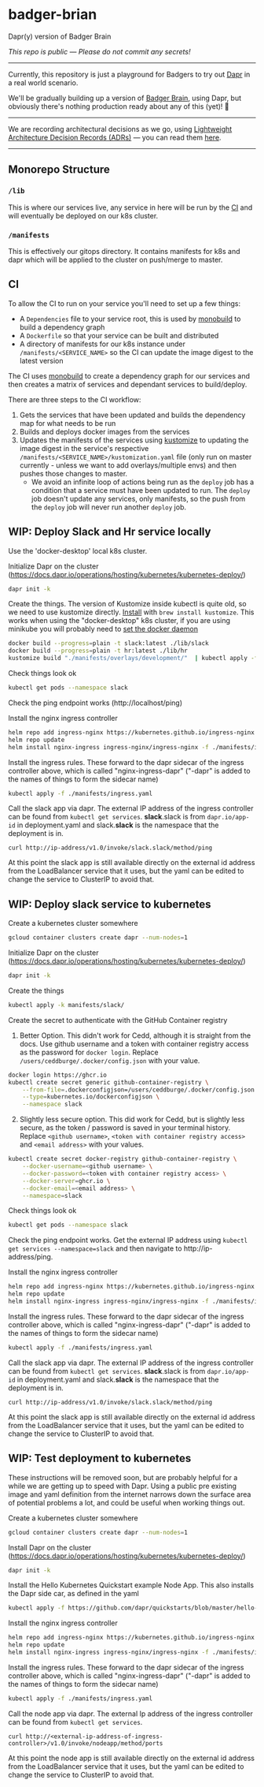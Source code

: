 # badger-brian

Dapr(y) version of Badger Brain

_This repo is public — Please do not commit any secrets!_

---

Currently, this repository is just a playground for Badgers to try out [Dapr](https://dapr.io) in a real world scenario.

We'll be gradually building up a version of [Badger Brain](https://github.com/redbadger/badger-brain), using Dapr, but obviously there's nothing production ready about any of this (yet)! 👀

---

We are recording architectural decisions as we go, using [Lightweight Architecture Decision Records (ADRs)](https://adr.github.io/) — you can read them [here](docs/adr/).

---

## Monorepo Structure
### `/lib`
This is where our services live, any service in here will be run by the
[CI](#ci) and will eventually be deployed on our k8s cluster.

### `/manifests`
This is effectively our gitops directory. It contains manifests for k8s and dapr
which will be applied to the cluster on push/merge to master.

## CI
To allow the CI to run on your service you'll need to set up a few things:
- A `Dependencies` file to your service root, this is used by
  [monobuild](https://github.com/charypar/monobuild) to build a dependency graph
- A `Dockerfile` so that your service can be built and distributed
- A directory of manifests for our k8s instance under
  `/manifests/<SERVICE_NAME>` so the CI can update the image digest to the
  latest version

The CI uses [monobuild](https://github.com/charypar/monobuild) to create a
dependency graph for our services and then creates a matrix of services and
dependant services to build/deploy.

There are three steps to the CI workflow:

1. Gets the services that have been updated and builds the dependency map for
   what needs to be run
2. Builds and deploys docker images from the services
3. Updates the manifests of the services using
   [kustomize](https://kustomize.io/) to updating the image digest in the
   service's respective `/manifests/<SERVICE_NAME>/kustomization.yaml` file
   (only run on master currently - unless we want to add overlays/multiple envs)
   and then pushes those changes to master.
   - We avoid an infinite loop of actions being run as the `deploy` job has a
     condition that a service must have been updated to run. The `deploy` job
     doesn't update any services, only manifests, so the push from the `deploy`
     job will never run another `deploy` job.

## WIP: Deploy Slack and Hr service locally

Use the 'docker-desktop' local k8s cluster.

Initialize Dapr on the cluster (https://docs.dapr.io/operations/hosting/kubernetes/kubernetes-deploy/)

```bash
dapr init -k
```

Create the things. The version of Kustomize inside kubectl is quite old, so we need to use kustomize directly. [Install](https://kubectl.docs.kubernetes.io/installation/kustomize/) with `brew install kustomize`. This works when using the "docker-desktop" k8s cluster, if you are using minikube you will probably need to [set the docker daemon](https://stackoverflow.com/questions/42564058/how-to-use-local-docker-images-with-minikube)

```bash
docker build --progress=plain -t slack:latest ./lib/slack
docker build --progress=plain -t hr:latest ./lib/hr
kustomize build "./manifests/overlays/development/"  | kubectl apply -f -
```

Check things look ok

```bash
kubectl get pods --namespace slack
```

Check the ping endpoint works (http://localhost/ping)

Install the nginx ingress controller

```bash
helm repo add ingress-nginx https://kubernetes.github.io/ingress-nginx
helm repo update
helm install nginx-ingress ingress-nginx/ingress-nginx -f ./manifests/ingress-controller.yaml -n default
```

Install the ingress rules. These forward to the dapr sidecar of the ingress controller above, which is called "nginx-ingress-dapr" ("-dapr" is added to the names of things to form the sidecar name)

```bash
kubectl apply -f ./manifests/ingress.yaml
```

Call the slack app via dapr. The external IP address of the ingress controller can be found from  `kubectl get services`. **slack**.slack is from `dapr.io/app-id` in deployment.yaml and slack.**slack** is the namespace that the deployment is in.

```
curl http://ip-address/v1.0/invoke/slack.slack/method/ping
```

At this point the slack app is still available directly on the external id address from the LoadBalancer service that it uses, but the yaml can be edited to change the service to ClusterIP to avoid that.


## WIP: Deploy slack service to kubernetes

Create a kubernetes cluster somewhere

```bash
gcloud container clusters create dapr --num-nodes=1
```

Initialize Dapr on the cluster (https://docs.dapr.io/operations/hosting/kubernetes/kubernetes-deploy/)

```bash
dapr init -k
```

Create the things 

```bash
kubectl apply -k manifests/slack/
```

Create the secret to authenticate with the GitHub Container registry

1. Better Option. This didn't work for Cedd, although it is straight from the docs. Use github username and a token with container registry access as the password for `docker login`. Replace `/users/ceddburge/.docker/config.json` with your value.

```bash
docker login https://ghcr.io
kubectl create secret generic github-container-registry \
    --from-file=.dockerconfigjson=/users/ceddburge/.docker/config.json \
    --type=kubernetes.io/dockerconfigjson \
    --namespace slack
```

2. Slightly less secure option. This did work for Cedd, but is slightly less secure, as the token / password is saved in your terminal history. Replace `<github username>`, `<token with container registry access>` and `<email address>`  with your values.

```bash
kubectl create secret docker-registry github-container-registry \
    --docker-username=<github username> \
    --docker-password=<token with container registry access> \
    --docker-server=ghcr.io \
    --docker-email=<email address> \
    --namespace=slack
```

Check things look ok

```bash
kubectl get pods --namespace slack
```

Check the ping endpoint works. Get the external IP address using `kubectl get services --namespace=slack` and then navigate to http://ip-address/ping.

Install the nginx ingress controller

```bash
helm repo add ingress-nginx https://kubernetes.github.io/ingress-nginx
helm repo update
helm install nginx-ingress ingress-nginx/ingress-nginx -f ./manifests/ingress-controller.yaml -n default
```

Install the ingress rules. These forward to the dapr sidecar of the ingress controller above, which is called "nginx-ingress-dapr" ("-dapr" is added to the names of things to form the sidecar name)

```bash
kubectl apply -f ./manifests/ingress.yaml
```

Call the slack app via dapr. The external IP address of the ingress controller can be found from  `kubectl get services`. **slack**.slack is from `dapr.io/app-id` in deployment.yaml and slack.**slack** is the namespace that the deployment is in.

```
curl http://ip-address/v1.0/invoke/slack.slack/method/ping
```

At this point the slack app is still available directly on the external id address from the LoadBalancer service that it uses, but the yaml can be edited to change the service to ClusterIP to avoid that.

## WIP: Test deployment to kubernetes

These instructions will be removed soon, but are probably helpful for a while we are getting up to speed with Dapr. Using a public pre existing image and yaml definition from the internet narrows down the surface area of potential problems a lot, and could be useful when working things out.

Create a kubernetes cluster somewhere

```bash
gcloud container clusters create dapr --num-nodes=1
```

Install Dapr on the cluster (https://docs.dapr.io/operations/hosting/kubernetes/kubernetes-deploy/)

```bash
dapr init -k
```

Install the Hello Kubernetes Quickstart example Node App. This also installs the Dapr side car, as defined in the yaml

```bash
kubectl apply -f https://github.com/dapr/quickstarts/blob/master/hello-kubernetes/deploy/node.yaml
```

Install the nginx ingress controller
```bash
helm repo add ingress-nginx https://kubernetes.github.io/ingress-nginx
helm repo update
helm install nginx-ingress ingress-nginx/ingress-nginx -f ./manifests/ingress-controller.yaml -n default
```

Install the ingress rules. These forward to the dapr sidecar of the ingress controller above, which is called "nginx-ingress-dapr" ("-dapr" is added to the names of things to form the sidecar name)

```bash
kubectl apply -f ./manifests/ingress.yaml
```

Call the node app via dapr. The external Ip address of the ingress controller can be found from  `kubectl get services`.

```
curl http://<external-ip-address-of-ingress-controller>/v1.0/invoke/nodeapp/method/ports
```

At this point the node app is still available directly on the external id address from the LoadBalancer service that it uses, but the yaml can be edited to change the service to ClusterIP to avoid that.
